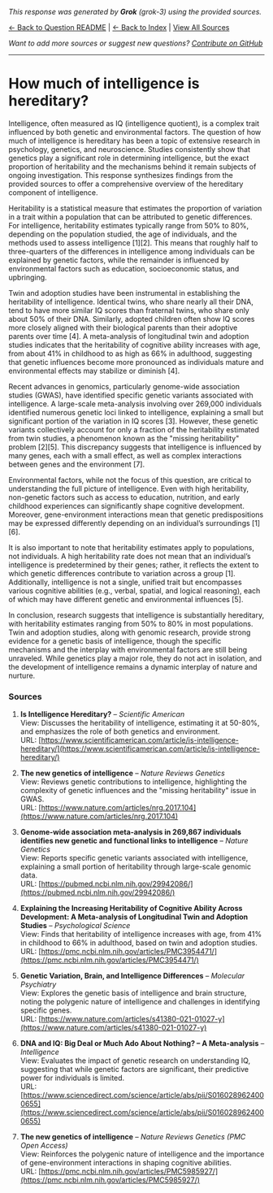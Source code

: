 <!-- 
Generated by: grok
Model: grok-3
Prompt type: sources
Generated at: 2025-06-13T11:11:48.893364
-->

*This response was generated by **Grok** (grok-3) using the provided sources.*

[← Back to Question README](README.md) | [← Back to Index](../README.md) | [View All Sources](../allsources.md)

*Want to add more sources or suggest new questions? [Contribute on GitHub](https://github.com/justinwest/SuggestedSources)*

---

# How much of intelligence is hereditary?

Intelligence, often measured as IQ (intelligence quotient), is a complex trait influenced by both genetic and environmental factors. The question of how much of intelligence is hereditary has been a topic of extensive research in psychology, genetics, and neuroscience. Studies consistently show that genetics play a significant role in determining intelligence, but the exact proportion of heritability and the mechanisms behind it remain subjects of ongoing investigation. This response synthesizes findings from the provided sources to offer a comprehensive overview of the hereditary component of intelligence.

Heritability is a statistical measure that estimates the proportion of variation in a trait within a population that can be attributed to genetic differences. For intelligence, heritability estimates typically range from 50% to 80%, depending on the population studied, the age of individuals, and the methods used to assess intelligence [1][2]. This means that roughly half to three-quarters of the differences in intelligence among individuals can be explained by genetic factors, while the remainder is influenced by environmental factors such as education, socioeconomic status, and upbringing.

Twin and adoption studies have been instrumental in establishing the heritability of intelligence. Identical twins, who share nearly all their DNA, tend to have more similar IQ scores than fraternal twins, who share only about 50% of their DNA. Similarly, adopted children often show IQ scores more closely aligned with their biological parents than their adoptive parents over time [4]. A meta-analysis of longitudinal twin and adoption studies indicates that the heritability of cognitive ability increases with age, from about 41% in childhood to as high as 66% in adulthood, suggesting that genetic influences become more pronounced as individuals mature and environmental effects may stabilize or diminish [4].

Recent advances in genomics, particularly genome-wide association studies (GWAS), have identified specific genetic variants associated with intelligence. A large-scale meta-analysis involving over 269,000 individuals identified numerous genetic loci linked to intelligence, explaining a small but significant portion of the variation in IQ scores [3]. However, these genetic variants collectively account for only a fraction of the heritability estimated from twin studies, a phenomenon known as the "missing heritability" problem [2][5]. This discrepancy suggests that intelligence is influenced by many genes, each with a small effect, as well as complex interactions between genes and the environment [7].

Environmental factors, while not the focus of this question, are critical to understanding the full picture of intelligence. Even with high heritability, non-genetic factors such as access to education, nutrition, and early childhood experiences can significantly shape cognitive development. Moreover, gene-environment interactions mean that genetic predispositions may be expressed differently depending on an individual’s surroundings [1][6].

It is also important to note that heritability estimates apply to populations, not individuals. A high heritability rate does not mean that an individual’s intelligence is predetermined by their genes; rather, it reflects the extent to which genetic differences contribute to variation across a group [1]. Additionally, intelligence is not a single, unified trait but encompasses various cognitive abilities (e.g., verbal, spatial, and logical reasoning), each of which may have different genetic and environmental influences [5].

In conclusion, research suggests that intelligence is substantially hereditary, with heritability estimates ranging from 50% to 80% in most populations. Twin and adoption studies, along with genomic research, provide strong evidence for a genetic basis of intelligence, though the specific mechanisms and the interplay with environmental factors are still being unraveled. While genetics play a major role, they do not act in isolation, and the development of intelligence remains a dynamic interplay of nature and nurture.

### Sources
1. **Is Intelligence Hereditary?** – *Scientific American*  
   View: Discusses the heritability of intelligence, estimating it at 50-80%, and emphasizes the role of both genetics and environment.  
   URL: [https://www.scientificamerican.com/article/is-intelligence-hereditary/](https://www.scientificamerican.com/article/is-intelligence-hereditary/)

2. **The new genetics of intelligence** – *Nature Reviews Genetics*  
   View: Reviews genetic contributions to intelligence, highlighting the complexity of genetic influences and the "missing heritability" issue in GWAS.  
   URL: [https://www.nature.com/articles/nrg.2017.104](https://www.nature.com/articles/nrg.2017.104)

3. **Genome-wide association meta-analysis in 269,867 individuals identifies new genetic and functional links to intelligence** – *Nature Genetics*  
   View: Reports specific genetic variants associated with intelligence, explaining a small portion of heritability through large-scale genomic data.  
   URL: [https://pubmed.ncbi.nlm.nih.gov/29942086/](https://pubmed.ncbi.nlm.nih.gov/29942086/)

4. **Explaining the Increasing Heritability of Cognitive Ability Across Development: A Meta-analysis of Longitudinal Twin and Adoption Studies** – *Psychological Science*  
   View: Finds that heritability of intelligence increases with age, from 41% in childhood to 66% in adulthood, based on twin and adoption studies.  
   URL: [https://pmc.ncbi.nlm.nih.gov/articles/PMC3954471/](https://pmc.ncbi.nlm.nih.gov/articles/PMC3954471/)

5. **Genetic Variation, Brain, and Intelligence Differences** – *Molecular Psychiatry*  
   View: Explores the genetic basis of intelligence and brain structure, noting the polygenic nature of intelligence and challenges in identifying specific genes.  
   URL: [https://www.nature.com/articles/s41380-021-01027-y](https://www.nature.com/articles/s41380-021-01027-y)

6. **DNA and IQ: Big Deal or Much Ado About Nothing? – A Meta-analysis** – *Intelligence*  
   View: Evaluates the impact of genetic research on understanding IQ, suggesting that while genetic factors are significant, their predictive power for individuals is limited.  
   URL: [https://www.sciencedirect.com/science/article/abs/pii/S0160289624000655](https://www.sciencedirect.com/science/article/abs/pii/S0160289624000655)

7. **The new genetics of intelligence** – *Nature Reviews Genetics (PMC Open Access)*  
   View: Reinforces the polygenic nature of intelligence and the importance of gene-environment interactions in shaping cognitive abilities.  
   URL: [https://pmc.ncbi.nlm.nih.gov/articles/PMC5985927/](https://pmc.ncbi.nlm.nih.gov/articles/PMC5985927/)